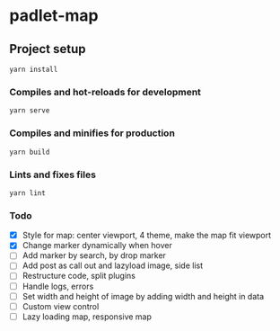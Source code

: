 # padlet-map

## Project setup

```
yarn install
```

### Compiles and hot-reloads for development

```
yarn serve
```

### Compiles and minifies for production

```
yarn build
```

### Lints and fixes files

```
yarn lint
```

### Todo

- [x] Style for map: center viewport, 4 theme, make the map fit viewport
- [x] Change marker dynamically when hover
- [ ] Add marker by search, by drop marker
- [ ] Add post as call out and lazyload image, side list
- [ ] Restructure code, split plugins
- [ ] Handle logs, errors
- [ ] Set width and height of image by adding width and height in data
- [ ] Custom view control
- [ ] Lazy loading map, responsive map
